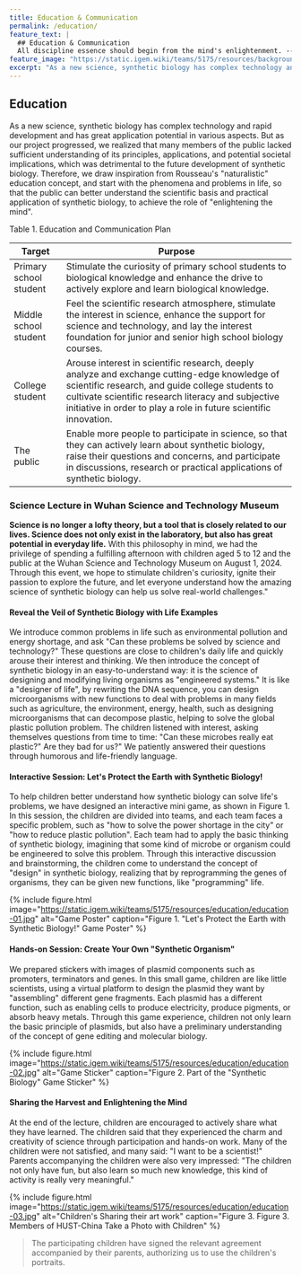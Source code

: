 ```yaml
---
title: Education & Communication
permalink: /education/
feature_text: |
  ## Education & Communication
  All discipline essence should begin from the mind's enlightenment. -- Rousseau
feature_image: "https://static.igem.wiki/teams/5175/resources/background/bg-edu.jpg"
excerpt: "As a new science, synthetic biology has complex technology and rapid development and has great application potential in various aspects."
---
```


## Education

As a new science, synthetic biology has complex technology and rapid development and has great application potential in various aspects. But as our project progressed, we realized that many members of the public lacked sufficient understanding of its principles, applications, and potential societal implications, which was detrimental to the future development of synthetic biology. Therefore, we draw inspiration from Rousseau's "naturalistic" education concept, and start with the phenomena and problems in life, so that the public can better understand the scientific basis and practical application of synthetic biology, to achieve the role of "enlightening the mind".

<figcaption class="caption table_caption"> Table 1. Education and Communication Plan </figcaption>

| Target                 | Purpose                                                      |
| ---------------------- | ------------------------------------------------------------ |
| Primary school student | Stimulate the curiosity of primary school  students to biological knowledge and enhance the drive to actively explore  and learn biological knowledge. |
| Middle school student  | Feel the scientific research atmosphere,  stimulate the interest in science, enhance the support for science and  technology, and lay the interest foundation for junior and senior high school  biology courses. |
| College student        | Arouse interest in scientific research,  deeply analyze and exchange cutting-edge knowledge of scientific research,  and guide college students to cultivate scientific research literacy and  subjective initiative in order to play a role in future scientific  innovation. |
| The public             | Enable more people to participate in  science, so that they can actively learn about synthetic biology, raise their  questions and concerns, and participate in discussions, research or practical  applications of synthetic biology. |

### Science Lecture in Wuhan Science and Technology Museum

**Science is no longer a lofty theory, but a tool that is closely related to our lives. Science does not only exist in the laboratory, but also has great potential in everyday life.** With this philosophy in mind, we had the privilege of spending a fulfilling afternoon with children aged 5 to 12 and the public at the Wuhan Science and Technology Museum on August 1, 2024. Through this event, we hope to stimulate children's curiosity, ignite their passion to explore the future, and let everyone understand how the amazing science of synthetic biology can help us solve real-world challenges."

#### Reveal the Veil of Synthetic Biology with Life Examples

We introduce common problems in life such as environmental pollution and energy shortage, and ask "Can these problems be solved by science and technology?" These questions are close to children's daily life and quickly arouse their interest and thinking. We then introduce the concept of synthetic biology in an easy-to-understand way: it is the science of designing and modifying living organisms as "engineered systems." It is like a "designer of life", by rewriting the DNA sequence, you can design microorganisms with new functions to deal with problems in many fields such as agriculture, the environment, energy, health, such as designing microorganisms that can decompose plastic, helping to solve the global plastic pollution problem. The children listened with interest, asking themselves questions from time to time: "Can these microbes really eat plastic?" Are they bad for us?" We patiently answered their questions through humorous and life-friendly language.

#### Interactive Session: Let's Protect the Earth with Synthetic Biology!

To help children better understand how synthetic biology can solve life's problems, we have designed an interactive mini game, as shown in Figure 1. In this session, the children are divided into teams, and each team faces a specific problem, such as "how to solve the power shortage in the city" or "how to reduce plastic pollution". Each team had to apply the basic thinking of synthetic biology, imagining that some kind of microbe or organism could be engineered to solve this problem. Through this interactive discussion and brainstorming, the children come to understand the concept of "design" in synthetic biology, realizing that by reprogramming the genes of organisms, they can be given new functions, like "programming" life.

{% include figure.html image="https://static.igem.wiki/teams/5175/resources/education/education-01.jpg" alt="Game Poster" caption="Figure 1. "Let's Protect the Earth with Synthetic Biology!" Game Poster" %}

#### Hands-on Session: Create Your Own "Synthetic Organism"

We prepared stickers with images of plasmid components such as promoters, terminators and genes. In this small game, children are like little scientists, using a virtual platform to design the plasmid they want by "assembling" different gene fragments. Each plasmid has a different function, such as enabling cells to produce electricity, produce pigments, or absorb heavy metals. Through this game experience, children not only learn the basic principle of plasmids, but also have a preliminary understanding of the concept of gene editing and molecular biology.

{% include figure.html image="https://static.igem.wiki/teams/5175/resources/education/education-02.jpg" alt="Game Sticker" caption="Figure 2. Part of the \"Synthetic Biology\" Game Sticker" %}

#### Sharing the Harvest and Enlightening the Mind

At the end of the lecture, children are encouraged to actively share what they have learned. The children said that they experienced the charm and creativity of science through participation and hands-on work. Many of the children were not satisfied, and many said: "I want to be a scientist!" Parents accompanying the children were also very impressed: "The children not only have fun, but also learn so much new knowledge, this kind of activity is really very meaningful."

{% include figure.html image="https://static.igem.wiki/teams/5175/resources/education/education-03.jpg" alt="Children's Sharing their art work" caption="Figure 3. Figure 3. Members of HUST-China Take a Photo with Children" %}

> The participating children have signed the relevant agreement accompanied by their parents, authorizing us to use the children's portraits.




